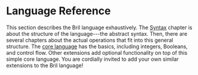 Language Reference
==================

This section describes the Bril language exhaustively.
The [Syntax](syntax.md) chapter is about the structure of the language---the abstract syntax.
Then, there are several chapters about the actual operations that fit into this general structure.
The [core language](core.md) has the basics, including integers, Booleans, and control flow.
Other extensions add optional functionality on top of this simple core language.
You are cordially invited to add your own similar extensions to the Bril language!

